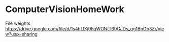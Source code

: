 # ComputerVisionHomeWork
File weights 
https://drive.google.com/file/d/1s4hLlXj9FqWONtT69GJDs_qg1BnOb3Zr/view?usp=sharing
